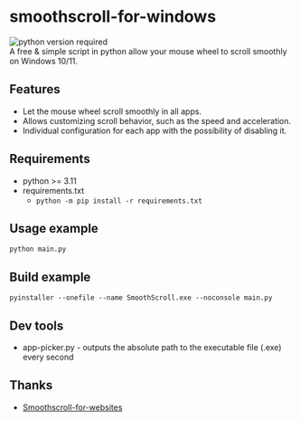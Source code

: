 # smoothscroll-for-windows
![python version required](https://img.shields.io/static/v1?label=python&message=v3.11&color=0374b4&link=https://github.com/re1von/Smoothscroll-for-windows)  
A free & simple script in python allow your mouse wheel to scroll smoothly on Windows 10/11.

## Features
- Let the mouse wheel scroll smoothly in all apps.
- Allows customizing scroll behavior, such as the speed and acceleration.
- Individual configuration for each app with the possibility of disabling it.

## Requirements
- python >= 3.11
- requirements.txt  
  - `python -m pip install -r requirements.txt`

## Usage example
`python main.py`

## Build example
`pyinstaller --onefile --name SmoothScroll.exe --noconsole main.py`

## Dev tools
- app-picker.py - outputs the absolute path to the executable file (.exe) every second

## Thanks
- [Smoothscroll-for-websites](https://github.com/galambalazs/smoothscroll-for-websites)
